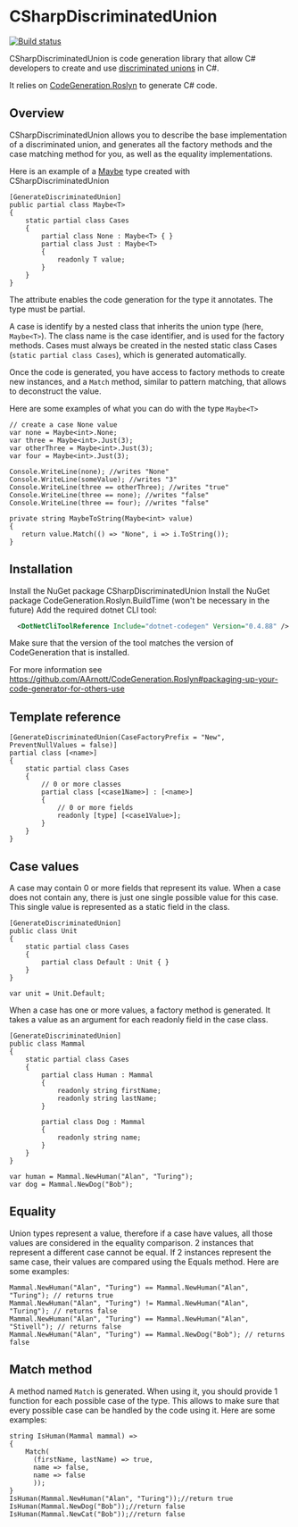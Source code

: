 
# CSharpDiscriminatedUnion

[![Build status](https://ci.appveyor.com/api/projects/status/kkfso0qs6hfer05h?svg=true)](https://ci.appveyor.com/project/Galad/csharpdiscriminatedunion)

CSharpDiscriminatedUnion is code generation library that allow C# developers to create and use [discriminated unions](https://docs.microsoft.com/en-us/dotnet/fsharp/language-reference/discriminated-unions) in C#.

It relies on [CodeGeneration.Roslyn](https://github.com/AArnott/CodeGeneration.Roslyn) to generate C# code.

## Overview
CSharpDiscriminatedUnion allows you to describe the base implementation of a discriminated union, and generates all the factory methods and the case matching method for you, as well as the equality implementations.

Here is an example of a [Maybe](https://wiki.haskell.org/Maybe) type created with CSharpDiscriminatedUnion

    [GenerateDiscriminatedUnion]
    public partial class Maybe<T>
    {
        static partial class Cases
        {
            partial class None : Maybe<T> { }
            partial class Just : Maybe<T>
            {
                readonly T value;
            }
        }
    }

The attribute enables the code generation for the type it annotates. 
The type must be partial.

A case is identify by a nested class that inherits the union type (here, `Maybe<T>`). The class name is the case identifier, and is used for the factory methods.
Cases must always be created in the nested static class Cases (`static partial class Cases`), which is generated automatically.

Once the code is generated, you have access to factory methods to create new instances, and a `Match` method, similar to pattern matching, that allows to deconstruct the value.

Here are some examples of what you can do with the type `Maybe<T>`

    // create a case None value
    var none = Maybe<int>.None;
    var three = Maybe<int>.Just(3);
    var otherThree = Maybe<int>.Just(3);
    var four = Maybe<int>.Just(3);
    
    Console.WriteLine(none); //writes "None"
    Console.WriteLine(someValue); //writes "3"
    Console.WriteLine(three == otherThree); //writes "true"
    Console.WriteLine(three == none); //writes "false"
    Console.WriteLine(three == four); //writes "false"
    
    private string MaybeToString(Maybe<int> value)
    {
       return value.Match(() => "None", i => i.ToString());
    }
    
## Installation
Install the NuGet package CSharpDiscriminatedUnion
Install the NuGet package CodeGeneration.Roslyn.BuildTime (won't be necessary in the future)
Add the required dotnet CLI tool:
```xml
  <DotNetCliToolReference Include="dotnet-codegen" Version="0.4.88" />
```
Make sure that the version of the tool matches the version of CodeGeneration that is installed.

For more information see https://github.com/AArnott/CodeGeneration.Roslyn#packaging-up-your-code-generator-for-others-use

## Template reference

    [GenerateDiscriminatedUnion(CaseFactoryPrefix = "New", PreventNullValues = false)]
    partial class [<name>]
    {
        static partial class Cases
        {
            // 0 or more classes
            partial class [<case1Name>] : [<name>]
            {
                // 0 or more fields
                readonly [type] [<case1Value>];                
            }
        }
    }

## Case values
A case may contain 0 or more fields that represent its value.
When a case does not contain any, there is just one single possible value for this case. This single value is represented as a static field in the class.

    [GenerateDiscriminatedUnion]
    public class Unit
    {
        static partial class Cases
        {
            partial class Default : Unit { }
        }
    }
    
    var unit = Unit.Default;
    
When a case has one or more values, a factory method is generated. It takes a value as an argument for each readonly field in the case class.

    [GenerateDiscriminatedUnion]
    public class Mammal
    {
        static partial class Cases
        {
            partial class Human : Mammal
            {
                readonly string firstName;
                readonly string lastName;
            }
            
            partial class Dog : Mammal
            {
                readonly string name;
            }
        }
    }
    
    var human = Mammal.NewHuman("Alan", "Turing");
    var dog = Mammal.NewDog("Bob");
    

## Equality
Union types represent a value, therefore if a case have values, all those values are considered in the equality comparison.
2 instances that represent a different case cannot be equal.
If 2 instances represent the same case, their values are compared using the Equals method.
Here are some examples:
    
    Mammal.NewHuman("Alan", "Turing") == Mammal.NewHuman("Alan", "Turing"); // returns true
    Mammal.NewHuman("Alan", "Turing") != Mammal.NewHuman("Alan", "Turing"); // returns false
    Mammal.NewHuman("Alan", "Turing") == Mammal.NewHuman("Alan", "Stivell"); // returns false    
    Mammal.NewHuman("Alan", "Turing") == Mammal.NewDog("Bob"); // returns false


## Match method
A method named `Match` is generated.
When using it, you should provide 1 function for each possible case of the type. This allows to make sure that every possible case can be handled by the code using it.
Here are some examples:

    string IsHuman(Mammal mammal) => 
    {
        Match(
          (firstName, lastName) => true,
          name => false,
          name => false
          ));    
    }
    IsHuman(Mammal.NewHuman("Alan", "Turing"));//return true
    IsHuman(Mammal.NewDog("Bob"));//return false
    IsHuman(Mammal.NewCat("Bob"));//return false    

